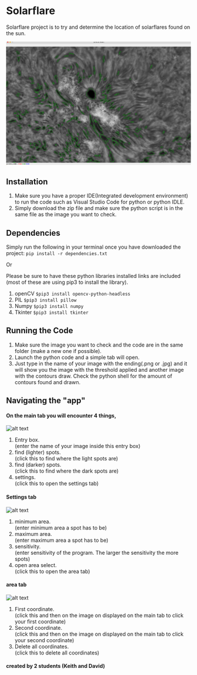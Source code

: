 # Solarflare
Solarflare project is to try and determine the location of solarflares found on the sun.

![alt text](https://github.com/thatdavidguy/Solarflare/blob/master/imagesforreadme/showimagecontours.png)

## Installation
1. Make sure you have a proper IDE(Integrated development environment) to run the code such as Visual Studio Code for python or python IDLE.
2. Simply download the zip file and make sure the python script is in the same file as the image you want to check.


## Dependencies 
Simply run the following in your terminal once you have downloaded the project:
```pip install -r dependencies.txt```


Or

Please be sure to have these python libraries installed links are included (most of these are using pip3 to install the library).
1. openCV
```$pip3 install opencv-python-headless ```
2. PIL
```$pip3 install pillow ```
3. Numpy 
```$pip3 install numpy ```
4. Tkinter
```$pip3 install tkinter ```

## Running the Code
1. Make sure the image you want to check and the code are in the same folder (make a new one if possible).
2. Launch the python code and a simple tab will open.
3. Just type in the name of your image with the ending(.png or .jpg) and it will show you the image with the threshold applied and another image with the contours draw. Check the python shell for the amount of contours found and drawn.

## Navigating the "app"
#### On the main tab you will encounter 4 things,
![alt text](https://github.com/thatdavidguy/Solarflare/blob/master/imagesforreadme/showimage.png)
1. Entry box.   
(enter the name of your image inside this entry box)
2. find (lighter) spots.   
(click this to find where the light spots are)
3. find (darker) spots.   
(click this to find where the dark spots are)
4. settings.   
(click this to open the settings tab)

#### Settings tab
![alt text](https://github.com/thatdavidguy/Solarflare/blob/master/imagesforreadme/showimagesettings.png)
1. minimum area.   
(enter minimum area a spot has to be)
2. maximum area.   
(enter maximum area a spot has to be)
3. sensitivity.   
(enter sensitivity of the program. The larger the sensitivity the more spots)
4. open area select.   
(click this to open the area tab)

#### area tab
![alt text](https://github.com/thatdavidguy/Solarflare/blob/master/imagesforreadme/showimagearea.png)
1. First coordinate.   
(click this and then on the image on displayed on the main tab to click your first coordinate)
2. Second coordinate.   
(click this and then on the image on displayed on the main tab to click your second coordinate)
3. Delete all coordinates.   
(click this to delete all coordinates)


#### created by 2 students (Keith and David)
